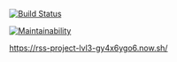 [![Build Status](https://travis-ci.com/EgorEf/frontend-project-lvl3.svg?branch=master)](https://travis-ci.com/EgorEf/frontend-project-lvl3)

[![Maintainability](https://api.codeclimate.com/v1/badges/6449014b730b8b42a2a0/maintainability)](https://codeclimate.com/github/EgorEf/frontend-project-lvl3/maintainability)

https://rss-project-lvl3-gy4x6ygo6.now.sh/
